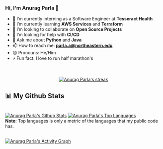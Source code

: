 ### Hi, I'm Anurag Parla 👋

<!--
**anuragparla/anuragparla** is a ✨ _special_ ✨ repository because its `README.md` (this file) appears on your GitHub profile.

Here are some ideas to get you started:-->

- 🔭 I’m currently interning as a Software Engineer at  **Tesseract Health**
- 🌱 I’m currently learning **AWS Services** and **Terraform**
- 👯 I’m looking to collaborate on **Open Source Projects**
- 🤔 I’m looking for help with **CI/CD**
- 💬 Ask me about **Python** and **Java** 
- 📫 How to reach me: **parla.a@northeastern.edu**
- 😄 Pronouns: He/Him
- ⚡ Fun fact: I love to run half marathon's 

<br/>

<p align="center">
    <a href="https://github.com/anuragparla/github-readme-streak-stats">
        <img title="🔥 Get streak stats for your profile at git.io/streak-stats" alt="Anurag Parla's streak" src="https://github-readme-streak-stats.herokuapp.com/?user=anuragparla&theme=black-ice&hide_border=true&stroke=0000&background=060A0CD0"/>
    </a>
</p>

## 📊 My Github Stats


  <br/>
    <a href="https://github.com/anuragparla/github-readme-stats"><img alt="Anurag Parla's Github Stats" src="https://github-readme-stats.vercel.app/api?username=anuragparla&show_icons=true&count_private=true&theme=react&hide_border=true&bg_color=0D1117" /></a>
  <a href="https://github.com/anuragparla/github-readme-stats"><img alt="Anurag Parla's Top Languages" src="https://github-readme-stats.vercel.app/api/top-langs/?username=anuragparla&langs_count=8&count_private=true&layout=compact&theme=react&hide_border=true&bg_color=0D1117" /></a>

  <br/>
  <b>Note:</b> Top languages is only a metric of the languages that my public code has.

<br/>
<br/>

<a href="https://github.com/anuragparla/github-readme-activity-graph"><img alt="Anurag Parla's Activity Graph" src="https://activity-graph.herokuapp.com/graph?username=anuragparla&bg_color=0D1117&color=5BCDEC&line=5BCDEC&point=FFFFFF&hide_border=true" /></a>

<br/>
<br/>

